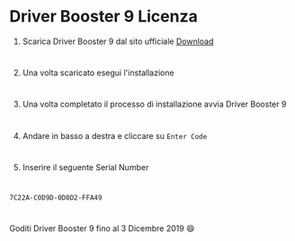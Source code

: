 # Driver Booster 9 Licenza

1. Scarica Driver Booster 9 dal sito ufficiale [Download](https://www.iobit.com/it/driver-booster.php)

#

2. Una volta scaricato esegui l'installazione

#

3. Una volta completato il processo di installazione avvia Driver Booster 9

#

4. Andare in basso a destra e cliccare su ``Enter Code``

#

5. Inserire il seguente Serial Number

#

``7C22A-C0D9D-0D0D2-FFA49``

#

Goditi Driver Booster 9 fino al 3 Dicembre 2019 :smile:

#
